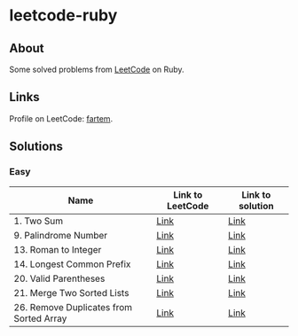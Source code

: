 # leetcode-ruby

## About

Some solved problems from [LeetCode](https://leetcode.com) on Ruby.

## Links

Profile on LeetCode: [fartem](https://leetcode.com/fartem/).

## Solutions

### Easy

| Name                                    | Link to LeetCode                                                           | Link to solution                                             |
|-----------------------------------------|----------------------------------------------------------------------------|--------------------------------------------------------------|
| 1. Two Sum                              | [Link](https://leetcode.com/problems/two-sum/)                             | [Link](./lib/easy/1_two_sum.rb)                              |
| 9. Palindrome Number                    | [Link](https://leetcode.com/problems/palindrome-number/)                   | [Link](./lib/easy/9_palindrome_number.rb)                    |
| 13. Roman to Integer                    | [Link](https://leetcode.com/problems/roman-to-integer/)                    | [Link](./lib/easy/13_roman_to_integer.rb)                    |
| 14. Longest Common Prefix               | [Link](https://leetcode.com/problems/longest-common-prefix/)               | [Link](./lib/easy/14_longest_common_prefix.rb)               |
| 20. Valid Parentheses                   | [Link](https://leetcode.com/problems/valid-parentheses/)                   | [Link](./lib/easy/20_valid_parentheses.rb)                   |
| 21. Merge Two Sorted Lists              | [Link](https://leetcode.com/problems/merge-two-sorted-lists/)              | [Link](./lib/easy/21_merge_two_sorted_lists.rb)              |
| 26. Remove Duplicates from Sorted Array | [Link](https://leetcode.com/problems/remove-duplicates-from-sorted-array/) | [Link](./lib/easy/26_remove_duplicates_from_sorted_array.rb) |
